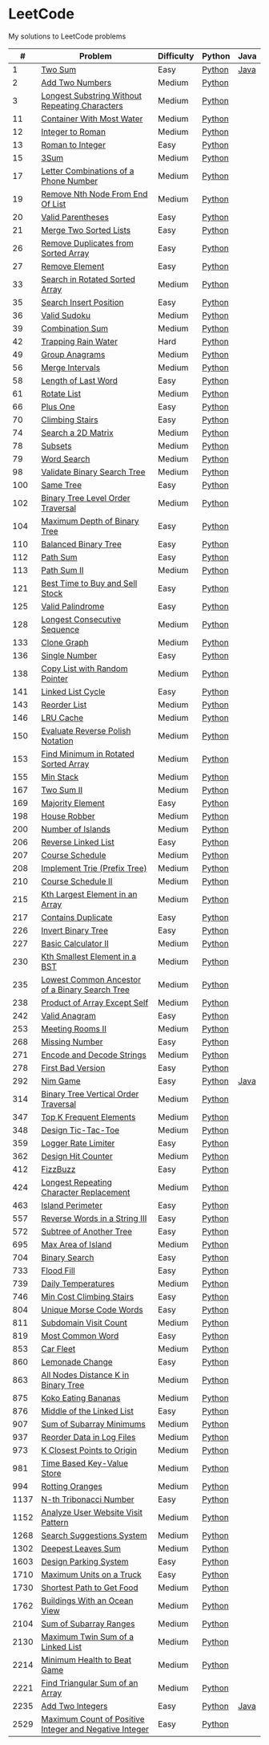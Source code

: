 # LeetCode
My solutions to LeetCode problems

| # | Problem | Difficulty | Python | Java |
|---| ------- | ---------- | ------ | ---- |
| 1 | [Two Sum](https://leetcode.com/problems/two-sum) | Easy | [Python](/solutions/python/two_sum.py) | [Java](/solutions/java/twoSum.java) |
| 2 | [Add Two Numbers](https://leetcode.com/problems/add-two-numbers/description/) | Medium | [Python](/solutions/python/add_two_numbers.py)
| 3 | [Longest Substring Without Repeating Characters](https://leetcode.com/problems/longest-substring-without-repeating-characters/) | Medium | [Python](/solutions/python/longest_substring_without_repeating_characters.py) |
| 11 | [Container With Most Water](https://leetcode.com/problems/container-with-most-water/) | Medium | [Python](/solutions/python/container_with_most_water.py) |
| 12 | [Integer to Roman](https://leetcode.com/problems/integer-to-roman/) | Medium | [Python](/solutions/python/integer_to_roman.py) |
| 13 | [Roman to Integer](https://leetcode.com/problems/roman-to-integer/) | Easy | [Python](/solutions/python/roman_to_integer.py) |
| 15 | [3Sum](https://leetcode.com/problems/3sum/) | Medium | [Python](/solutions/python/3sum.py) |
| 17 | [Letter Combinations of a Phone Number](https://leetcode.com/problems/letter-combinations-of-a-phone-number/) | Medium | [Python](/solutions/python/letter_combinations_of_a_phone_number.py) |
| 19 | [Remove Nth Node From End Of List](https://leetcode.com/problems/remove-nth-node-from-end-of-list/) | Medium | [Python](/solutions/python/remove_nth_node_from_end_of_list.py) |
| 20 | [Valid Parentheses](https://leetcode.com/problems/valid-parentheses/) | Easy | [Python](/solutions/python/valid_parentheses.py) |
| 21 | [Merge Two Sorted Lists](https://leetcode.com/problems/merge-two-sorted-lists/) | Easy | [Python](/solutions/python/merge_two_sorted_lists.py) |
| 26 | [Remove Duplicates from Sorted Array](https://leetcode.com/problems/remove-duplicates-from-sorted-array/) | Easy | [Python](/solutions/python/remove_duplicates_from_sorted_array.py) |
| 27 | [Remove Element](https://leetcode.com/problems/remove-element/) | Easy | [Python](/solutions/python/remove_element.py) |
| 33 | [Search in Rotated Sorted Array](https://leetcode.com/problems/search-in-rotated-sorted-array/) | Medium | [Python](/solutions/python/search_in_rotated_sorted_array.py) |
| 35 | [Search Insert Position](https://leetcode.com/problems/search-insert-position/) | Easy | [Python](/solutions/python/search_insert_position.py) |
| 36 | [Valid Sudoku](https://leetcode.com/problems/valid-sudoku/) | Medium | [Python](/solutions/python/valid_sudoku.py) |
| 39 | [Combination Sum](https://leetcode.com/problems/combination-sum/description/) | Medium | [Python](/solutions/python/combination_sum.py) |
| 42 | [Trapping Rain Water](https://leetcode.com/problems/trapping-rain-water/) | Hard | [Python](/solutions/python/trapping_rain_water.py) |
| 49 | [Group Anagrams](https://leetcode.com/problems/group-anagrams/) | Medium | [Python](/solutions/python/group_anagrams.py) |
| 56 | [Merge Intervals](https://leetcode.com/problems/merge-intervals/) | Medium | [Python](/solutions/python/merge_intervals.py) |
| 58 | [Length of Last Word](https://leetcode.com/problems/length-of-last-word/) | Easy | [Python](/solutions/python/length_of_last_word.py) |
| 61 | [Rotate List](https://leetcode.com/problems/rotate-list/description/) | Medium | [Python](/solutions/python/rotate_list.py) |
| 66 | [Plus One](https://leetcode.com/problems/plus-one/) | Easy | [Python](/solutions/python/plus_one.py) |
| 70 | [Climbing Stairs](https://leetcode.com/problems/climbing-stairs/) | Easy | [Python](/solutions/python/climbing_stairs.py) |
| 74 | [Search a 2D Matrix](https://leetcode.com/problems/search-a-2d-matrix/) | Medium | [Python](/solutions/python/search_a_2d_matrix.py) |
| 78 | [Subsets](https://leetcode.com/problems/subsets/) | Medium | [Python](/solutions/python/subsets.py) |
| 79 | [Word Search](https://leetcode.com/problems/word-search/description/) | Medium | [Python](/solutions/python/word_search.py) |
| 98 | [Validate Binary Search Tree](https://leetcode.com/problems/validate-binary-search-tree/description/) | Medium | [Python](/solutions/python/validate_binary_search_tree.py) |
| 100 | [Same Tree](https://leetcode.com/problems/same-tree/) | Easy | [Python](/solutions/python/same_tree.py) |
| 102 | [Binary Tree Level Order Traversal](https://leetcode.com/problems/binary-tree-level-order-traversal/description/) | Medium | [Python](/solutions/python/binary_tree_level_order_traversal.py) |
| 104 | [Maximum Depth of Binary Tree](https://leetcode.com/problems/maximum-depth-of-binary-tree/) | Easy | [Python](/solutions/python/maximum_depth_of_binary_tree.py) |
| 110 | [Balanced Binary Tree](https://leetcode.com/problems/balanced-binary-tree/) | Easy | [Python](/solutions/python/balanced_binary_tree.py) |
| 112 | [Path Sum](https://leetcode.com/problems/path-sum/) | Easy | [Python](/solutions/python/path_sum.py) |
| 113 | [Path Sum II](https://leetcode.com/problems/path-sum-ii/) | Medium | [Python](/solutions/python/path_sum_II.py) |
| 121 | [Best Time to Buy and Sell Stock](https://leetcode.com/problems/best-time-to-buy-and-sell-stock/) | Easy | [Python](/solutions/python/best_time_to_buy_and_sell_stock.py) |
| 125 | [Valid Palindrome](https://leetcode.com/problems/valid-palindrome/) | Easy | [Python](/solutions/python/valid_palindrome.py) |
| 128 | [Longest Consecutive Sequence](https://leetcode.com/problems/longest-consecutive-sequence/) | Medium | [Python](/solutions/python/longest_consecutive_sequence.py) |
| 133 | [Clone Graph](https://leetcode.com/problems/clone-graph/) | Medium | [Python](/solutions/python/clone_graph.py) |
| 136 | [Single Number](https://leetcode.com/problems/single-number/) | Easy | [Python](/solutions/python/single_number.py) |
| 138 | [Copy List with Random Pointer](https://leetcode.com/problems/copy-list-with-random-pointer/) | Medium | [Python](/solutions/python/copy_list_with_random_pointer.py) |
| 141 | [Linked List Cycle](https://leetcode.com/problems/linked-list-cycle/) | Easy | [Python](/solutions/python/linked_list_cycle.py) |
| 143 | [Reorder List](https://leetcode.com/problems/reorder-list/) | Medium | [Python](/solutions/python/reorder_list.py) |
| 146 | [LRU Cache](https://leetcode.com/problems/lru-cache/) | Medium | [Python](/solutions/python/lru_cache.py) |
| 150 | [Evaluate Reverse Polish Notation](https://leetcode.com/problems/evaluate-reverse-polish-notation/) | Medium | [Python](/solutions/python/evaluate_reverse_polish_notation.py) |
| 153 | [Find Minimum in Rotated Sorted Array](https://leetcode.com/problems/find-minimum-in-rotated-sorted-array/) | Medium | [Python](/solutions/python/find_minimum_in_rotated_sorted_array.py) |
| 155 | [Min Stack](https://leetcode.com/problems/min-stack/) | Medium | [Python](/solutions/python/min_stack.py) |
| 167 | [Two Sum II](https://leetcode.com/problems/two-sum-ii-input-array-is-sorted/) | Medium | [Python](/solutions/python/two_sum_II.py) |
| 169 | [Majority Element](https://leetcode.com/problems/majority-element/) | Easy | [Python](/solutions/python/majority_element.py) |
| 198 | [House Robber](https://leetcode.com/problems/house-robber/) | Medium | [Python](/solutions/python/house_robber.py) |
| 200 | [Number of Islands](https://leetcode.com/problems/number-of-islands/) | Medium | [Python](/solutions/python/number_of_islands.py) |
| 206 | [Reverse Linked List](https://leetcode.com/problems/reverse-linked-list/) | Easy | [Python](/solutions/python/reverse_linked_list.py) |
| 207 | [Course Schedule](https://leetcode.com/problems/course-schedule/) | Medium | [Python](/solutions/python/course_schedule.py) |
| 208 | [Implement Trie (Prefix Tree)](https://leetcode.com/problems/implement-trie-prefix-tree/) | Medium | [Python](/solutions/python/implement_trie.py) |
| 210 | [Course Schedule II](https://leetcode.com/problems/course-schedule-ii/) | Medium | [Python](/solutions/python/course_schedule_II.py) |
| 215 | [Kth Largest Element in an Array](https://leetcode.com/problems/kth-largest-element-in-an-array/description/) | Medium | [Python](/solutions/python/kth_largest_element_in_an_array.py) |
| 217 | [Contains Duplicate](https://leetcode.com/problems/contains-duplicate/) | Easy | [Python](/solutions/python/contains_duplicate.py) |
| 226 | [Invert Binary Tree](https://leetcode.com/problems/invert-binary-tree/) | Easy | [Python](/solutions/python/invert_binary_tree.py) |
| 227 | [Basic Calculator II](https://leetcode.com/problems/basic-calculator-ii/) | Medium | [Python](/solutions/python/basic_calculator_II.py) |
| 230 | [Kth Smallest Element in a BST](https://leetcode.com/problems/kth-smallest-element-in-a-bst/description/) | Medium | [Python](/solutions/python/kth_smallest_element_in_a_bst.py) |
| 235 | [Lowest Common Ancestor of a Binary Search Tree](https://leetcode.com/problems/lowest-common-ancestor-of-a-binary-search-tree/description/) | Medium | [Python](/solutions/python/lowest_common_ancestor_of_a_binary_search_tree.py) |
| 238 | [Product of Array Except Self](https://leetcode.com/problems/product-of-array-except-self/) | Medium | [Python](/solutions/python/product_of_array_except_self.py) |
| 242 | [Valid Anagram](https://leetcode.com/problems/valid-anagram/) | Easy | [Python](/solutions/python/valid_anagram.py) |
| 253 | [Meeting Rooms II](https://leetcode.com/problems/meeting-rooms-ii/) | Medium | [Python](/solutions/python/meeting_rooms_II.py) |
| 268 | [Missing Number](https://leetcode.com/problems/missing-number/) | Easy | [Python](/solutions/python/missing_number.py) |
| 271 | [Encode and Decode Strings](https://leetcode.com/problems/encode-and-decode-strings/) | Medium | [Python](/solutions/python/encode_and_decode_strings.py) |
| 278 | [First Bad Version](https://leetcode.com/problems/first-bad-version/) | Easy | [Python](/solutions/python/first_bad_version.py) |
| 292 | [Nim Game](https://leetcode.com/problems/nim-game/) | Easy | [Python](/solutions/python/nim_game.py) | [Java](/solutions/python/nimGame.java)
| 314 | [Binary Tree Vertical Order Traversal](https://leetcode.com/problems/binary-tree-vertical-order-traversal/) | Medium | [Python](/solutions/python/binary_tree_vertical_order_traversal.py) |
| 347 | [Top K Frequent Elements](https://leetcode.com/problems/top-k-frequent-elements/) | Medium | [Python](/solutions/python/top_k_frequent_elements.py) |
| 348 | [Design Tic-Tac-Toe](https://leetcode.com/problems/design-tic-tac-toe/) | Medium | [Python](/solutions/python/design_tic-tac-toe.py) |
| 359 | [Logger Rate Limiter](https://leetcode.com/problems/logger-rate-limiter/description/) | Easy | [Python](/solutions/python/logger_rate_limiter.py) |
| 362 | [Design Hit Counter](https://leetcode.com/problems/design-hit-counter/description/) | Medium | [Python](/solutions/python/design_hit_counter.py) |
| 412 | [FizzBuzz](https://leetcode.com/problems/fizz-buzz/) | Easy | [Python](/solutions/python/fizzbuzz.py) |
| 424 | [Longest Repeating Character Replacement](https://leetcode.com/problems/longest-repeating-character-replacement/) | Medium | [Python](/solutions/python/longest_repeating_character_replacement.py) |
| 463 | [Island Perimeter](https://leetcode.com/problems/island-perimeter/) | Easy | [Python](/solutions/python/island_perimeter.py) |
| 557 | [Reverse Words in a String III](https://leetcode.com/problems/reverse-words-in-a-string-iii/) | Easy | [Python](/solutions/python/reverse_words_in_a_string_III.py) |
| 572 | [Subtree of Another Tree](https://leetcode.com/problems/subtree-of-another-tree/) | Easy | [Python](/solutions/python/subtree_of_another_tree.py) |
| 695 | [Max Area of Island](https://leetcode.com/problems/max-area-of-island/) | Medium | [Python](/solutions/python/max_area_of_island.py) |
| 704 | [Binary Search](https://leetcode.com/problems/binary-search/) | Easy | [Python](/solutions/python/binary_search.py) |
| 733 | [Flood Fill](https://leetcode.com/problems/flood-fill/) | Easy | [Python](/solutions/python/flood_fill.py) |
| 739 | [Daily Temperatures](https://leetcode.com/problems/daily-temperatures/) | Medium | [Python](/solutions/python/daily_temperatures.py) |
| 746 | [Min Cost Climbing Stairs](https://leetcode.com/problems/min-cost-climbing-stairs/) | Easy | [Python](/solutions/python/min_cost_climbing_stairs.py) |
| 804 | [Unique Morse Code Words](https://leetcode.com/problems/unique-morse-code-words/) | Easy | [Python](/solutions/python/unique_morse_code_words.py) |
| 811 | [Subdomain Visit Count](https://leetcode.com/problems/subdomain-visit-count/) | Medium | [Python](/solutions/python/subdomain_visit_count.py) |
| 819 | [Most Common Word](https://leetcode.com/problems/most-common-word/) | Easy | [Python](/solutions/python/most_common_word.py) |
| 853 | [Car Fleet](https://leetcode.com/problems/car-fleet) | Medium | [Python](/solutions/python/car_fleet.py) |
| 860 | [Lemonade Change](https://leetcode.com/problems/lemonade-change/description/) | Easy | [Python](/solutions/python/lemonade_change.py) |
| 863 | [All Nodes Distance K in Binary Tree](https://leetcode.com/problems/all-nodes-distance-k-in-binary-tree/) | Medium | [Python](/solutions/python/all_nodes_distance_k_in_binary_tree.py) |
| 875 | [Koko Eating Bananas](https://leetcode.com/problems/koko-eating-bananas/) | Medium | [Python](/solutions/python/koko_eating_bananas.py) |
| 876 | [Middle of the Linked List](https://leetcode.com/problems/middle-of-the-linked-list/description/) | Easy | [Python](/solutions/python/middle_of_the_linked_list.py) |
| 907 | [Sum of Subarray Minimums](https://leetcode.com/problems/sum-of-subarray-minimums/) | Medium | [Python](/solutions/python/sum_of_subarray_minimums.py) |
| 937 | [Reorder Data in Log Files](https://leetcode.com/problems/reorder-data-in-log-files/) | Medium | [Python](/solutions/python/reorder_data_in_log_files.py) |
| 973 | [K Closest Points to Origin](https://leetcode.com/problems/k-closest-points-to-origin/) | Medium | [Python](/solutions/python/k_closest_points_to_origin.py) |
| 981 | [Time Based Key-Value Store](https://leetcode.com/problems/time-based-key-value-store/) | Medium |  [Python](/solutions/python/time_based_key-value_store.py) |
| 994 | [Rotting Oranges](https://leetcode.com/problems/rotting-oranges/) | Medium | [Python](/solutions/python/rotting_oranges.py) |
| 1137 | [N-th Tribonacci Number](https://leetcode.com/problems/n-th-tribonacci-number/) | Easy | [Python](/solutions/python/n-th_tribonacci_number.py) |
| 1152 | [Analyze User Website Visit Pattern](https://leetcode.com/problems/analyze-user-website-visit-pattern/) | Medium | [Python](/solutions/python/analyze_user_website_visit_pattern.py) |
| 1268 | [Search Suggestions System](https://leetcode.com/problems/search-suggestions-system/) | Medium | [Python](/solutions/python/search_suggestions_system.py) |
| 1302 | [Deepest Leaves Sum](https://leetcode.com/problems/deepest-leaves-sum/) | Medium | [Python](/solutions/python/deepest_leaves_sum.py) |
| 1603 | [Design Parking System](https://leetcode.com/problems/design-parking-system/) | Easy | [Python](/solutions/python/design_parking_system.py) |
| 1710 | [Maximum Units on a Truck](https://leetcode.com/problems/maximum-units-on-a-truck/) | Easy | [Python](/solutions/python/maximum_units_on_a_truck.py) |
| 1730 | [Shortest Path to Get Food](https://leetcode.com/problems/shortest-path-to-get-food/) | Medium | [Python](/solutions/python/shortest_path_to_get_food.py) |
| 1762 | [Buildings With an Ocean View](https://leetcode.com/problems/buildings-with-an-ocean-view/description/) | Medium | [Python](/solutions/python/buildings_with_an_ocean_view.py) |
| 2104 | [Sum of Subarray Ranges](https://leetcode.com/problems/sum-of-subarray-ranges/) | Medium | [Python](/solutions/python/sum_of_subarray_ranges.py) |
| 2130 | [Maximum Twin Sum of a Linked List](https://leetcode.com/problems/maximum-twin-sum-of-a-linked-list/) | Medium | [Python](/solutions/python/maximum_twin_sum_of_a_linked_list.py) |
| 2214 | [Minimum Health to Beat Game](https://leetcode.com/problems/minimum-health-to-beat-game) | Medium | [Python](/solutions/python/minimum_health_to_beat_game.py) |
| 2221 | [Find Triangular Sum of an Array](https://leetcode.com/problems/find-triangular-sum-of-an-array/) | Medium | [Python](/solutions/python/find_triangular_sum_of_an_array.py) |
| 2235 | [Add Two Integers](https://leetcode.com/problems/add-two-integers/) | Easy | [Python](/solutions/python/add_two_integers.py) | [Java](/solutions/java/addTwoIntegers.java) |
| 2529 | [Maximum Count of Positive Integer and Negative Integer](https://leetcode.com/contest/weekly-contest-327/problems/maximum-count-of-positive-integer-and-negative-integer/) | Easy | [Python](/solutions/python/maximum_count_of_positive_integer_and_negative_integer.py) |
